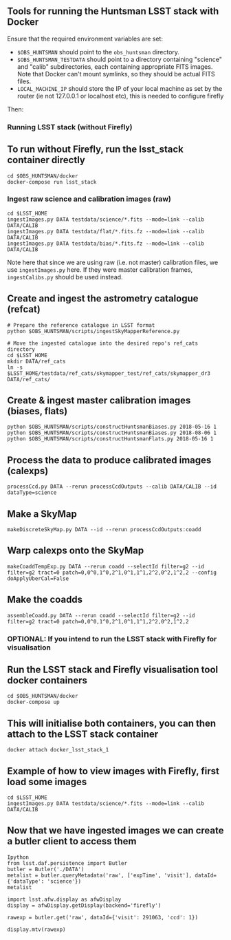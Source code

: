 ## Tools for running the Huntsman LSST stack with Docker

Ensure that the required environment variables are set:

- `$OBS_HUNTSMAN` should point to the `obs_huntsman` directory.
- `$OBS_HUNTSMAN_TESTDATA` should point to a directory containing "science" and "calib" subdirectories, each containing appropriate FITS images. Note that Docker can't mount symlinks, so they should be actual FITS files.
- `LOCAL_MACHINE_IP` should store the IP of your local machine as set by the router (ie not 127.0.0.1 or localhost etc), this is needed to configure firefly

Then:

### Running LSST stack (without Firefly)

## To run without Firefly, run the lsst_stack container directly

```
cd $OBS_HUNTSMAN/docker
docker-compose run lsst_stack
```
### Ingest raw science and calibration images (raw)

```
cd $LSST_HOME
ingestImages.py DATA testdata/science/*.fits --mode=link --calib DATA/CALIB
ingestImages.py DATA testdata/flat/*.fits.fz --mode=link --calib DATA/CALIB
ingestImages.py DATA testdata/bias/*.fits.fz --mode=link --calib DATA/CALIB
```

Note here that since we are using raw (i.e. not master) calibration files, we use `ingestImages.py` here. If they were master calibration frames, `ingestCalibs.py` should be used instead.

## Create and ingest the astrometry catalogue (refcat)

```
# Prepare the reference catalogue in LSST format
python $OBS_HUNTSMAN/scripts/ingestSkyMapperReference.py

# Move the ingested catalogue into the desired repo's ref_cats directory
cd $LSST_HOME
mkdir DATA/ref_cats
ln -s $LSST_HOME/testdata/ref_cats/skymapper_test/ref_cats/skymapper_dr3 DATA/ref_cats/
```

## Create & ingest master calibration images (biases, flats)
```
python $OBS_HUNTSMAN/scripts/constructHuntsmanBiases.py 2018-05-16 1
python $OBS_HUNTSMAN/scripts/constructHuntsmanBiases.py 2018-08-06 1
python $OBS_HUNTSMAN/scripts/constructHuntsmanFlats.py 2018-05-16 1
```

## Process the data to produce calibrated images (calexps)
```
processCcd.py DATA --rerun processCcdOutputs --calib DATA/CALIB --id dataType=science
```

## Make a SkyMap
```
makeDiscreteSkyMap.py DATA --id --rerun processCcdOutputs:coadd
```

## Warp calexps onto the SkyMap
```
makeCoaddTempExp.py DATA --rerun coadd --selectId filter=g2 --id filter=g2 tract=0 patch=0,0^0,1^0,2^1,0^1,1^1,2^2,0^2,1^2,2 --config doApplyUberCal=False
```

## Make the coadds
```
assembleCoadd.py DATA --rerun coadd --selectId filter=g2 --id filter=g2 tract=0 patch=0,0^0,1^0,2^1,0^1,1^1,2^2,0^2,1^2,2
```


### OPTIONAL: If you intend to run the LSST stack with Firefly for visualisation

## Run the LSST stack and Firefly visualisation tool docker containers
```
cd $OBS_HUNTSMAN/docker
docker-compose up
```
## This will initialise both containers, you can then attach to the LSST stack container
```
docker attach docker_lsst_stack_1
```
## Example of how to view images with Firefly, first load some images
```
cd $LSST_HOME
ingestImages.py DATA testdata/science/*.fits --mode=link --calib DATA/CALIB
```
## Now that we have ingested images we can create a butler client to access them
```
Ipython
from lsst.daf.persistence import Butler
butler = Butler('./DATA')
metalist = butler.queryMetadata('raw', ['expTime', 'visit'], dataId={'dataType': 'science'})
metalist

import lsst.afw.display as afwDisplay
display = afwDisplay.getDisplay(backend='firefly')

rawexp = butler.get('raw', dataId={'visit': 291063, 'ccd': 1})

display.mtv(rawexp)
```

